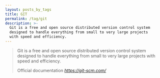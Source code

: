 ```yaml
---
layout: posts_by_tags
title: GIT
permalink: /tag/git
description: >-
  Git is a free and open source distributed version control system
  designed to handle everything from small to very large projects
  with speed and efficiency.
---
```

<blockquote>
  <p>
    Git is a free and open source distributed version control system
    designed to handle everything from small to very large projects
    with speed and efficiency.
  </p>
  <footer>
    Official documentation
    <cite title="GIT">
      <a href="https://git-scm.com/">
        https://git-scm.com/
      </a>
    </cite>
  </footer>
</blockquote>
